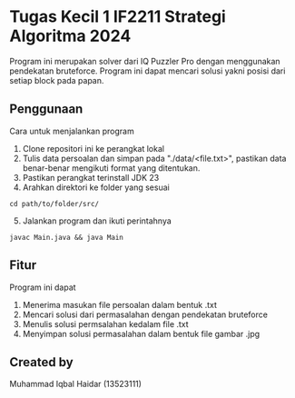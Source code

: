 # Tugas Kecil 1 IF2211 Strategi Algoritma 2024
Program ini merupakan solver dari IQ Puzzler Pro dengan menggunakan pendekatan bruteforce. Program ini dapat mencari solusi yakni posisi dari setiap block pada papan.


## Penggunaan

Cara untuk menjalankan program
1. Clone repositori ini ke perangkat lokal
2. Tulis data persoalan dan simpan pada "./data/<file.txt>", pastikan data benar-benar mengikuti format yang ditentukan.
3. Pastikan perangkat terinstall JDK 23
4. Arahkan direktori ke folder yang sesuai
```
cd path/to/folder/src/
```
5. Jalankan program dan ikuti perintahnya
```
javac Main.java && java Main
```


## Fitur

Program ini dapat
1. Menerima masukan file persoalan dalam bentuk .txt
2. Mencari solusi dari permasalahan dengan pendekatan bruteforce
3. Menulis solusi permsalahan kedalam file .txt
4. Menyimpan solusi permasalahan dalam bentuk file gambar .jpg


## Created by
Muhammad Iqbal Haidar (13523111)

